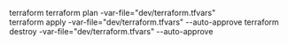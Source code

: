 terraform
 terraform plan -var-file="dev/terraform.tfvars"  
 terraform apply -var-file="dev/terraform.tfvars" --auto-approve 
 terraform destroy -var-file="dev/terraform.tfvars" --auto-approve